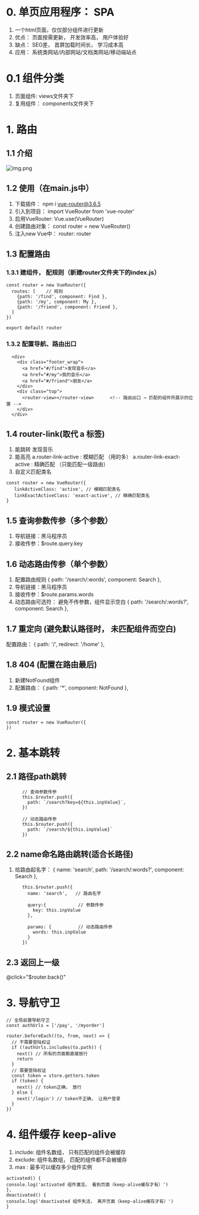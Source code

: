 # 0. 单页应用程序： SPA
1. 一个html页面，仅仅部分组件进行更新
2. 优点： 页面按需更新， 开发效率高， 用户体验好
3. 缺点： SEO差， 首屏加载时间长， 学习成本高
4. 应用： 系统类网站/内部网站/文档类网站/移动端站点

# 0.1 组件分类
1. 页面组件: views文件夹下
2. 复用组件： components文件夹下

# 1. 路由
## 1.1 介绍 
![img.png](imgs/路由介绍.png)

## 1.2 使用（在main.js中）
1. 下载插件： npm i vue-router@3.6.5
2. 引入到项目：     import VueRouter from 'vue-router'
3. 启用VueRouter: Vue.use(VueRouter) 
4. 创建路由对象：   const router = new VueRouter()
5. 注入new Vue中： router: router


## 1.3 配置路由 
### 1.3.1 建组件， 配规则（新建router文件夹下的index.js）
```
const router = new VueRouter({
  routes: [    // 规则
    {path: '/find', component: Find },
    {path: '/my', component: My },
    {path: '/friend', component: Friend },
  ]
})

export default router
```

### 1.3.2 配置导航、路由出口
```angular2html
  <div>
    <div class="footer_wrap">
      <a href="#/find">发现音乐</a>
      <a href="#/my">我的音乐</a>
      <a href="#/friend">朋友</a>
    </div>
    <div class="top">
      <router-view></router-view>      <!-- 路由出口 → 匹配的组件所展示的位置 -->
    </div>
  </div>
```

## 1.4 router-link(取代 a 标签)
1. 能跳转   <router-link to="/find">发现音乐</router-link>
2. 能高亮   a.router-link-active : 模糊匹配 （用的多）
     a.router-link-exact-active : 精确匹配 （只能匹配一级路由）
3. 自定义匹配类名
````
const router = new VueRouter({
   linkActiveClass: 'active', // 模糊匹配类名
   linkExactActiveClass: 'exact-active', // 精确匹配类名
}
````   

## 1.5 查询参数传参（多个参数）
1. 导航链接：<router-link to="/search?key=黑马程序员">黑马程序员</router-link>
2. 接收传参：$route.query.key


## 1.6 动态路由传参（单个参数）
1. 配置路由规则   { path: '/search/:words', component: Search },
2. 导航链接：<router-link to="/search/黑马程序员">黑马程序员</router-link>
3. 接收传参：$route.params.words
4. 动态路由可选符： 避免不传参数，组件显示空白
                { path: '/search/:words?', component: Search },



## 1.7 重定向 (避免默认路径时， 未匹配组件而空白)
配置路由：       { path: '/', redirect: '/home' },



## 1.8 404 (配置在路由最后)  
1. 新建NotFound组件
2. 配置路由：   { path: '*', component: NotFound },


## 1.9 模式设置
```
const router = new VueRouter({
})
```




# 2. 基本跳转
## 2.1 路径path跳转
```
      // 查询参数传参
      this.$router.push({
        path: `/search?key=${this.inpValue}`,
      })

      // 动态路由传参
      this.$router.push({
        path: `/search/${this.inpValue}`
      })
```
## 2.2 name命名路由跳转(适合长路径)
1. 给路由起名字： { name: 'search', path: '/search/:words?', component: Search },
```
      this.$router.push({
        name: 'search',   // 路由名字
        
        query:{            // 参数传参
          key: this.inpValue 
        },

        params: {          // 动态路由传参
          words: this.inpValue
        }
      })
```
## 2.3 返回上一级
@click="$router.back()"



# 3. 导航守卫
```
// 全局前置导航守卫
const authUrls = ['/pay', '/myorder']

router.beforeEach((to, from, next) => {
  // 不需要登陆权证
  if (!authUrls.includes(to.path)) {
    next() // 所有的页面都直接放行
    return
  }
  // 需要登陆权证
  const token = store.getters.token
  if (token) {
    next() // token正确， 放行
  } else {
    next('/login') // token不正确， 让用户登录
  }
})
```

# 4. 组件缓存 keep-alive
1. include: 组件名数组， 只有匹配的组件会被缓存
2. exclude: 组件名数组， 匹配的组件都不会被缓存
3. max    : 最多可以缓存多少组件实例
```
activated() {
console.log('activated 组件激活， 看到页面（keep-alive缓存才有）')
},
deactivated() {
console.log('deactivated 组件失活， 离开页面（keep-alive缓存才有）')
}

```










